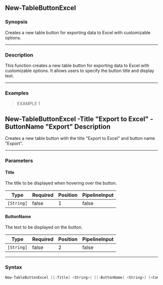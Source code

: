 New-TableButtonExcel
--------------------

### Synopsis
Creates a new table button for exporting data to Excel with customizable options.

---

### Description

This function creates a new table button for exporting data to Excel with customizable options. It allows users to specify the button title and display text.

---

### Examples
> EXAMPLE 1

New-TableButtonExcel -Title "Export to Excel" -ButtonName "Export"
Description
-----------
Creates a new table button with the title "Export to Excel" and button name "Export".

---

### Parameters
#### **Title**
The title to be displayed when hovering over the button.

|Type      |Required|Position|PipelineInput|
|----------|--------|--------|-------------|
|`[String]`|false   |1       |false        |

#### **ButtonName**
The text to be displayed on the button.

|Type      |Required|Position|PipelineInput|
|----------|--------|--------|-------------|
|`[String]`|false   |2       |false        |

---

### Syntax
```PowerShell
New-TableButtonExcel [[-Title] <String>] [[-ButtonName] <String>] [<CommonParameters>]
```
